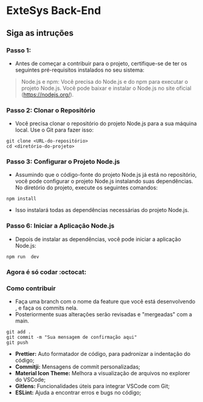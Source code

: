 # ExteSys Back-End
## Siga as intruções
### Passo 1: 

- Antes de começar a contribuir para o projeto, certifique-se de ter os seguintes pré-requisitos instalados no seu sistema:

> Node.js e npm: Você precisa do Node.js e do npm para executar o projeto Node.js. Você pode baixar e instalar o Node.js no site oficial (https://nodejs.org/).

### Passo 2: Clonar o Repositório

- Você precisa clonar o repositório do projeto Node.js para a sua máquina local. Use o Git para fazer isso:
```
git clone <URL-do-repositório>
cd <diretório-do-projeto>
```
### Passo 3: Configurar o Projeto Node.js

- Assumindo que o código-fonte do projeto Node.js já está no repositório, você pode configurar o projeto Node.js instalando suas dependências. No diretório do projeto, execute os seguintes comandos:

```
npm install
```
- Isso instalará todas as dependências necessárias do projeto Node.js.


### Passo 6: Iniciar a Aplicação Node.js

- Depois de instalar as dependências, você pode iniciar a aplicação Node.js:

```
npm run  dev
```

### Agora é só codar :octocat:


### Como contribuir 

- Faça uma branch com o nome da feature que você está desenvolvendo , e faça os commits nela.
- Posteriormente suas alterações serão revisadas e "mergeadas" com a main.

```
git add .
git commit -m "Sua mensagem de confirmação aqui"
git push
```
- **Prettier:** Auto formatador de código, para padronizar a indentação do código;
- **Commitji:** Mensagens de commit personalizadas;
- **Material Icon Theme:** Melhora a visualização de arquivos no explorer do VSCode;
- **Gitlens:** Funcionalidades úteis para integrar VSCode com Git;
- **ESLint:** Ajuda a encontrar erros e bugs no código;
